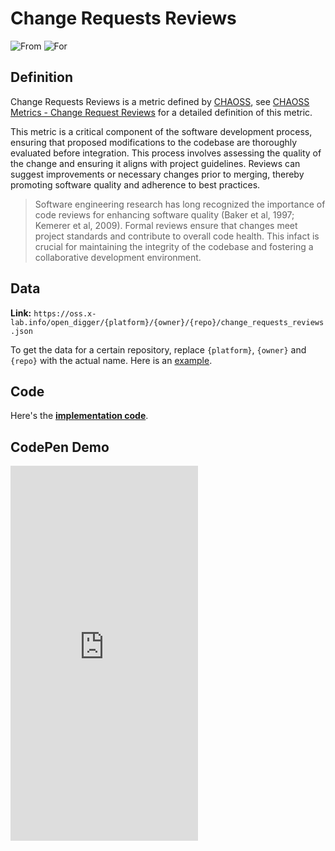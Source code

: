 # Change Requests Reviews

![From](https://img.shields.io/badge/From-CHAOSS-blue) ![For](https://img.shields.io/badge/For-Repo-blue)

## Definition

Change Requests Reviews is a metric defined by [CHAOSS](https://chaoss.community), see [CHAOSS Metrics - Change Request Reviews](https://chaoss.community/kb/metric-change-request-reviews/) for a detailed definition of this metric.

This metric is a critical component of the software development process, ensuring that proposed modifications to the codebase are thoroughly evaluated before integration. This process involves assessing the quality of the change and ensuring it aligns with project guidelines. Reviews can suggest improvements or necessary changes prior to merging, thereby promoting software quality and adherence to best practices.

> Software engineering research has long recognized the importance of code reviews for enhancing software quality (Baker et al, 1997; Kemerer et al, 2009). Formal reviews ensure that changes meet project standards and contribute to overall code health. This infact is crucial for maintaining the integrity of the codebase and fostering a collaborative development environment.


## Data

**Link:** `https://oss.x-lab.info/open_digger/{platform}/{owner}/{repo}/change_requests_reviews.json`

To get the data for a certain repository, replace `{platform}`, `{owner}` and `{repo}` with the actual name. Here is an [example](https://oss.x-lab.info/open_digger/github/X-lab2017/open-digger/change_requests_reviews.json).


## Code

Here's the [**implementation code**](https://github.com/X-lab2017/open-digger/blob/master/src/metrics/chaoss.ts#L734).


## CodePen Demo

<iframe height="600" scrolling="no" title="OpenDigger - [CHAOSS] Change Requests Reviews" src="https://codepen.io/frank-zsy/embed/bGjPGxw?default-tab=js%2Cresult&editable=true" frameborder="no" loading="lazy" allowtransparency="true" allowfullscreen="true">
  See the Pen <a href="https://codepen.io/frank-zsy/pen/bGjPGxw">
  OpenDigger - [CHAOSS] Change Requests Reviews</a> by Frank Zhao (<a href="https://codepen.io/frank-zsy">@frank-zsy</a>)
  on <a href="https://codepen.io">CodePen</a>.
</iframe>
